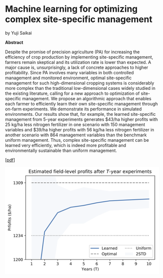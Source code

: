 # Machine learning for optimizing complex site-specific management
by Yuji Saikai

**Abstract**

Despite the promise of precision agriculture (PA) for increasing the efficiency of crop production by implementing site-specific management, farmers remain skeptical and its utilization rate is lower than expected. A major cause is, unsurprisingly, a lack of concrete approaches to higher profitability. Since PA involves many variables in both controlled management and monitored environment, optimal site-specific management for such high-dimensional cropping systems is considerably more complex than the traditional low-dimensional cases widely studied in the existing literature, calling for a new approach to optimization of site-specific management. We propose an algorithmic approach that enables each farmer to efficiently learn their own site-specific management through on-farm experiments. We demonstrate its performance in simulated environments. Our results show that, for example, the learned site-specific management from 5-year experiments generates $43/ha higher profits with 25 kg/ha less nitrogen fertilizer in one scenario with 150 management variables and $39/ha higher profits with 56 kg/ha less nitrogen fertilizer in another scenario with 864 management variables than the benchmark uniform management. Thus, complex site-specific management can be learned very efficiently, which is indeed more profitable and environmentally sustainable than uniform management.

[[pdf](bopa.pdf)]

![](pi_curves.png)
